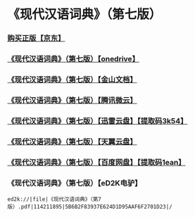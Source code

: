 # 《现代汉语词典》（第七版）
### [购买正版【京东】](https://item.m.jd.com/product/11987633.html)
### [《现代汉语词典》（第七版）【onedrive】](https://victoriaca-my.sharepoint.com/:b:/g/personal/gaozx_ncov_office_gy/EbaNNK125g5CiSlpSmrXKbwBGMFJ6Z6snTPCiubrixhUeg?e=2bSlFk)
### [《现代汉语词典》（第七版）【金山文档】](https://kdocs.cn/l/cmPWIVbTJb2n)
### [《现代汉语词典》（第七版）【腾讯微云】](https://share.weiyun.com/jDLovG8V)
### [《现代汉语词典》（第七版）【迅雷云盘】【提取码3k54】](https://pan.xunlei.com/s/VMT18qfL61gFQ6pJTQn6AbxfA1)
### [《现代汉语词典》（第七版）【天翼云盘】](https://cloud.189.cn/t/mUbUjeBjAJ7f)
### [《现代汉语词典》（第七版）【百度网盘】【提取码1ean】](https://pan.baidu.com/s/1E4e6DUIukZp9gYL08NDjDA)
### 《现代汉语词典》（第七版）【eD2K电驴】
```
ed2k://|file|《现代汉语词典》（第7版）.pdf|114211895|5B6B2F83937E624D1D95AAF6F2701D23|/
```

